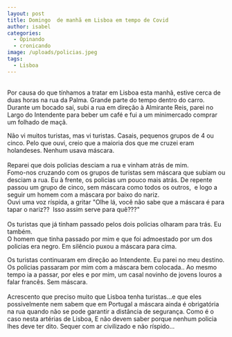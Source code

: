 ```yaml
---
layout: post
title: Domingo  de manhã em Lisboa em tempo de Covid
author: isabel
categories:
  - Opinando
  - cronicando
image: /uploads/policias.jpeg
tags:
  - Lisboa
---
```

<br>Por causa do que t&iacute;nhamos a tratar em Lisboa esta manh&atilde;, estive cerca de duas horas na rua da Palma. Grande parte do tempo dentro do carro. Durante um bocado sa&iacute;, subi a rua em dire&ccedil;&atilde;o &agrave; Almirante Reis, parei no Largo do Intendente para beber um café e fui a um minimercado comprar um folhado de ma&ccedil;&atilde;.

N&atilde;o vi muitos turistas, mas vi turistas. Casais, pequenos grupos de 4 ou cinco. Pelo que ouvi, creio que a maioria dos que me cruzei eram holandeses. Nenhum usava m&aacute;scara.<br><br>Reparei que dois policias desciam a rua e vinham atr&aacute;s de mim.<br>Fomo-nos cruzando com os grupos de turistas sem m&aacute;scara que subiam ou desciam a rua. Eu &agrave; frente, os policias um pouco mais atr&aacute;s. De repente passou um grupo de cinco, sem m&aacute;scara como todos os outros,&nbsp; e logo a seguir um homem com a m&aacute;scara por baixo do nariz.<br>Ouvi uma voz r&iacute;spida, a gritar "Olhe l&aacute;, voc&ecirc; n&atilde;o sabe que a m&aacute;scara é para tapar o nariz??&nbsp; Isso assim serve para qu&ecirc;???"<br><br>Os turistas que j&aacute; tinham passado pelos dois policias olharam para tr&aacute;s. Eu também.<br>O homem que tinha passado por mim e que foi admoestado por um dos policias era negro. Em sil&ecirc;ncio puxou a m&aacute;scara para cima.

Os turistas continuaram em dire&ccedil;&atilde;o ao Intendente. Eu parei no meu destino. Os policias passaram por mim com a m&aacute;scara bem colocada.. Ao mesmo tempo ia a passar, por eles e por mim, um casal novinho de jovens louros a falar franc&ecirc;s. Sem m&aacute;scara.<br><br>Acrescento que preciso muito que Lisboa tenha turistas…e que eles possivelmente nem sabem que em Portugal a m&aacute;scara ainda é obrigat&oacute;ria na rua quando n&atilde;o se pode garantir a dist&acirc;ncia de seguran&ccedil;a. Como é o caso nesta artérias de Lisboa, E n&atilde;o devem saber porque nenhum policia lhes deve ter dito. Sequer com ar civilizado e n&atilde;o r&iacute;spido...<br><br><br><br>&nbsp;
